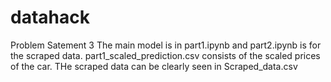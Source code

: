 # datahack
Problem Satement 3
The main model is in part1.ipynb and part2.ipynb is for the scraped data.
part1_scaled_prediction.csv consists of the scaled prices of the car.
THe scraped data can be clearly seen in Scraped_data.csv
